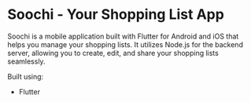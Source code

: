 # Soochi - Your Shopping List App
Soochi is a mobile application built with Flutter for Android and iOS that helps you manage your shopping lists. It utilizes Node.js for the backend server, allowing you to create, edit, and share your shopping lists seamlessly.

Built using:
- Flutter